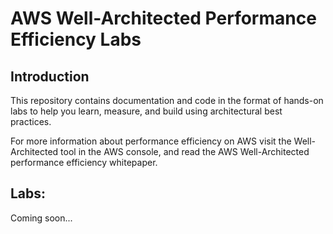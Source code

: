 # AWS Well-Architected Performance Efficiency Labs 

## Introduction

This repository contains documentation and code in the format of hands-on labs to help you learn, measure, and build using architectural best practices.

For more information about performance efficiency on AWS visit the Well-Architected tool in the AWS console, and read the AWS Well-Architected performance efficiency whitepaper.

## Labs:

Coming soon... 

